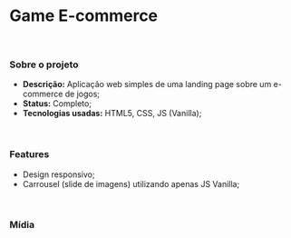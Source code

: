 # Game E-commerce
</br>
<h3>Sobre o projeto</h3>
<ul>
<li><strong> Descrição:</strong> Aplicação web simples de uma landing page sobre um e-commerce de jogos;</li>
<li><strong> Status:</strong> Completo;</li>
<li><strong> Tecnologias usadas:</strong> HTML5, CSS, JS (Vanilla);</li>
</ul>
<br/>

<h3>Features</h3>
<ul>
<li>Design responsivo;</li>
<li>Carrousel (slide de imagens) utilizando apenas JS Vanilla;</li>
</ul>
<br />

<h3>Mídia</h3>
